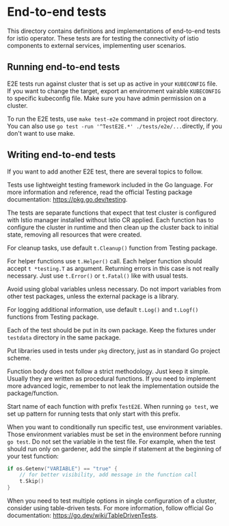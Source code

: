 # End-to-end tests

This directory contains definitions and implementations of end-to-end tests for istio operator.
These tests are for testing the connectivity of istio components to external services, implementing user scenarios.

## Running end-to-end tests

E2E tests run against cluster that is set up as active in your `KUBECONFIG` file. If you want to change the target,
export an environment vairable `KUBECONFIG` to specific kubeconfig file. Make sure you have admin permission on a
cluster.

To run the E2E tests, use `make test-e2e` command in project root directory.
You can also use `go test -run '^TestE2E.*' ./tests/e2e/...`directly, if you don't want to use make.

## Writing end-to-end tests

If you want to add another E2E test, there are several topics to follow.

Tests use lightweight testing framework included in the Go language.
For more information and reference, read the official Testing package documentation: https://pkg.go.dev/testing.

The tests are separate functions that expect that test cluster is configured with Istio manager installed without Istio CR applied.
Each function has to configure the cluster in runtime and then clean up the cluster back to initial state, removing all resources that were created.

For cleanup tasks, use default `t.Cleanup()` function from Testing package.

For helper functions use `t.Helper()` call. Each helper function should accept `t *testing.T` as argument.
Returning errors in this case is not really necessary. Just use `t.Error()` or `t.Fatal()` like with usual tests.

Avoid using global variables unless necessary. Do not import variables from other test packages, unless the external
package is a library.

For logging additional information, use default `t.Log()` and `t.Logf()` functions from Testing package.

Each of the test should be put in its own package. Keep the fixtures under `testdata` directory in the same package.

Put libraries used in tests under `pkg` directory, just as in standard Go project scheme.

Function body does not follow a strict methodology. Just keep it simple. Usually they are written as procedural functions.
If you need to implement more advanced logic, remember to not leak the implementation outside the package/function.

Start name of each function with prefix `TestE2E`.
When running `go test`, we set up pattern for running tests that only start with this prefix.

When you want to conditionally run specific test, use environment variables.
Those environment variables must be set in the environment before running `go test`. Do not set the variable in the test file.
For example, when the test should run only on gardener, add the simple if statement at the beginning of your test function:
```go
if os.Getenv("VARIABLE") == "true" {
	// for better visibility, add message in the function call
	t.Skip()
}
```

When you need to test multiple options in single configuration of a cluster, consider using table-driven tests.
For more information, follow official Go documentation: https://go.dev/wiki/TableDrivenTests.
